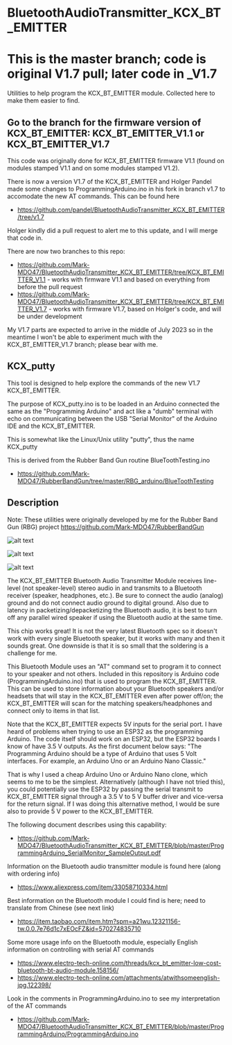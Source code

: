 # BluetoothAudioTransmitter_KCX_BT_EMITTER
# This is the master branch; code is original V1.7 pull; later code in _V1.7
Utilities to help program the KCX_BT_EMITTER module. Collected here to make them easier to find.

## Go to the branch for the firmware version of KCX_BT_EMITTER: KCX_BT_EMITTER_V1.1 or KCX_BT_EMITTER_V1.7
This code was originally done for KCX_BT_EMITTER firmware V1.1 (found on modules stamped V1.1 and on some modules stamped V1.2).

There is now a version V1.7 of the KCX_BT_EMITTER and Holger Pandel made some changes to ProgrammingArduino.ino in his fork in branch v1.7 to accomodate the new AT commands. This can be found here
- https://github.com/pandel/BluetoothAudioTransmitter_KCX_BT_EMITTER/tree/v1.7

Holger kindly did a pull request to alert me to this update, and I will merge that code in.

There are now two branches to this repo:
- https://github.com/Mark-MDO47/BluetoothAudioTransmitter_KCX_BT_EMITTER/tree/KCX_BT_EMITTER_V1.1 - works with firmware V1.1 and based on everything from before the pull request
- https://github.com/Mark-MDO47/BluetoothAudioTransmitter_KCX_BT_EMITTER/tree/KCX_BT_EMITTER_V1.7 - works with firmware V1.7, based on Holger's code, and will be under development

My V1.7 parts are expected to arrive in the middle of July 2023 so in the meantime I won't be able to experiment much with the KCX_BT_EMITTER_V1.7 branch; please bear with me. 

## KCX_putty

This tool is designed to help explore the commands of the new V1.7 KCX_BT_EMITTER.

The purpose of KCX_putty.ino is to be loaded in an Arduino connected
the same as the "Programming Arduino" and act like a "dumb" terminal
with echo on communicating between the USB "Serial Monitor" of the
Arduino IDE and the KCX_BT_EMITTER.

This is somewhat like the Linux/Unix utility "putty", thus the name KCX_putty

This is derived from the Rubber Band Gun routine BlueToothTesting.ino
- https://github.com/Mark-MDO47/RubberBandGun/tree/master/RBG_arduino/BlueToothTesting

## Description
Note: These utilities were originally developed by me for the Rubber Band Gun (RBG) project https://github.com/Mark-MDO47/RubberBandGun

![alt text](https://github.com/Mark-MDO47/BluetoothAudioTransmitter_KCX_BT_EMITTER/blob/master/images/KCX_BT_Board_IMG_1351.png "Front side of KCX_BT_EMITTER")

![alt text](https://github.com/Mark-MDO47/BluetoothAudioTransmitter_KCX_BT_EMITTER/blob/master/images/KCX_BT_board_back_IMG_1357.png "Back side of KCX_BT_EMITTER")

![alt text](https://github.com/Mark-MDO47/BluetoothAudioTransmitter_KCX_BT_EMITTER/blob/master/images/KCX-BT-EMITTER_PinFunction.png "Pin Function of KCX_BT_EMITTER")

The KCX_BT_EMITTER Bluetooth Audio Transmitter Module receives line-level (not speaker-level) stereo audio in and transmits to a Bluetooth receiver (speaker, headphones, etc.). Be sure to connect the audio (analog) ground and do not connect audio ground to digital ground. Also due to latency in packetizing/depacketizing the Bluetooth audio, it is best to turn off any parallel wired speaker if using the Bluetooth audio at the same time.

This chip works great! It is not the very latest Bluetooth spec so it doesn't work with every single Bluetooth speaker, but it works with many and then it sounds great. One downside is that it is so small that the soldering is a challenge for me.

This Bluetooth Module uses an "AT" command set to program it to connect to your speaker and not others. Included in this repository is Arduino code (ProgrammingArduino.ino) that is used to program the KCX_BT_EMITTER. This can be used to store information about your Bluetooth speakers and/or headsets that will stay in the KCX_BT_EMITTER even after power off/on; the KCX_BT_EMITTER will scan for the matching speakers/headphones and connect only to items in that list.

Note that the KCX_BT_EMITTER expects 5V inputs for the serial port. I have heard of problems when trying to use an ESP32 as the programming Arduino. The code itself should work on an ESP32, but the ESP32 boards I know of have 3.5 V outputs. As the first document below says: "The Programming Arduino should be a type of Arduino that uses 5 Volt interfaces. For example, an Arduino Uno or an Arduino Nano Classic."

That is why I used a cheap Arduino Uno or Arduino Nano clone, which seems to me to be the simplest. Alternatively (although I have not tried this), you could potentially use the ESP32 by passing the serial transmit to KCX_BT_EMITTER signal through a 3.5 V to 5 V buffer driver and vice-versa for the return signal. If I was doing this alternative method, I would be sure also to provide 5 V power to the KCX_BT_EMITTER.

The following document describes using this capability:
- https://github.com/Mark-MDO47/BluetoothAudioTransmitter_KCX_BT_EMITTER/blob/master/ProgrammingArduino_SerialMonitor_SampleOutput.pdf

Information on the Bluetooth audio transmitter module is found here (along with ordering info)
- https://www.aliexpress.com/item/33058710334.html

Best information on the Bluetooth module I could find is here; need to translate from Chinese (see next link)
- https://item.taobao.com/item.htm?spm=a21wu.12321156-tw.0.0.7e76d1c7xEOcFZ&id=570274835710

Some more usage info on the Bluetooth module, especially English information on controlling with serial AT commands
- https://www.electro-tech-online.com/threads/kcx_bt_emitter-low-cost-bluetooth-bt-audio-module.158156/
- https://www.electro-tech-online.com/attachments/atwithsomeenglish-jpg.122398/

Look in the comments in ProgrammingArduino.ino to see my interpretation of the AT commands
- https://github.com/Mark-MDO47/BluetoothAudioTransmitter_KCX_BT_EMITTER/blob/master/ProgrammingArduino/ProgrammingArduino.ino
